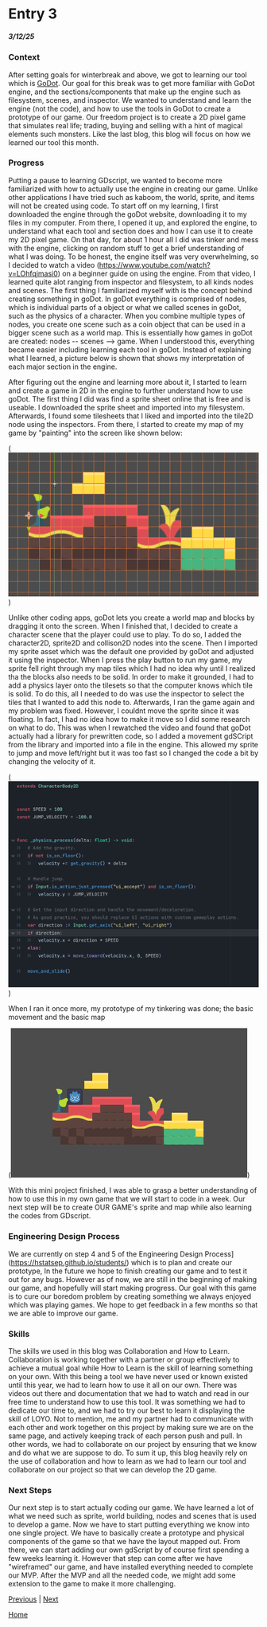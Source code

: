 # Entry 3
##### 3/12/25

### Context

After setting goals for winterbreak and above, we got to learning our tool which is [GoDot](https://godotengine.org/). Our goal for this break was to get more familiar with GoDot engine, and the sections/components that make up the engine such as filesystem, scenes, and inspector. We wanted to understand and learn the engine (not the code), and how to use the tools in GoDot to create a prototype of our game. Our freedom project is to create a 2D pixel game that simulates real life; trading, buying and selling with a hint of magical elements such monsters. Like the last blog, this blog will focus on how we learned our tool this month. 

### Progress

Putting a pause to learning GDscript, we wanted to become more familiarized with how to actually use the engine in creating our game. Unlike other applications I have tried such as kaboom, the world, sprite, and items will not be created using code. To start off on my learning, I first downloaded the engine through the goDot website, downloading it to my files in my computer. From there, I opened it up, and explored the engine, to understand what each tool and section does and how I can use it to create my 2D pixel game. On that day, for about 1 hour all I did was tinker and mess with the engine, clicking on random stuff to get a brief understanding of what I was doing. To be honest, the engine itself was very overwhelming, so I decided to watch a video (https://www.youtube.com/watch?v=LOhfqjmasi0) on a beginner guide on using the engine. From that video, I learned quite alot ranging from inspector and filesystem, to all kinds nodes and scenes. The first thing I familiarized myself with is the concept behind creating something in goDot. In goDot everything is comprised of nodes, which is individual parts of a object or what we called scenes in goDot, such as the physics of a character. When you combine multiple types of nodes, you create one scene such as a coin object that can be used in a bigger scene such as a world map. This is essentially how games in goDot are created: nodes -- scenes --> game. When I understood this, everything became easier including learning each tool in goDot. Instead of explaining what I learned, a picture below is shown that shows my interpretation of each major section in the engine. 


After figuring out the engine and learning more about it, I started to learn and create a game in 2D in the engine to further understand how to use goDot. The first thing I did was find a sprite sheet online that is free and is useable. I downloaded the sprite sheet and imported into my filesystem. Afterwards, I found some tilesheets that I liked and imported into the tile2D node using the inspectors. From there, I started to create my map of my game by "painting" into the screen like shown below:

(![alt text](../GoDotMap2.png))


Unlike other coding apps, goDot lets you create a world map and blocks by dragging it onto the screen. 
When I finished that, I decided to create a character scene that the player could use to play. To do so, I added the character2D, sprite2D and collison2D nodes into the scene. Then I imported my sprite asset which was the default one provided by goDot and adjusted it using the inspector. When I press the play button to run my game, my sprite fell right through my map tiles which I had no idea why until I realized tha the blocks also needs to be solid. In order to make it grounded, I had to add a physics layer onto the tilesets so that the computer knows which tile is solid. To do this, all I needed to do was use the inspector to select the tiles that I wanted to add this node to. Afterwards, I ran the game again and my problem was fixed. However, I couldnt move the sprite since it was floating. In fact, I had no idea how to make it move so I did some research on what to do. This was when I rewatched the video and found that goDot actually had a library for prewritten code, so I added a movement gdSCript from the library and imported into a file in the engine. This allowed my sprite to jump and move left/right but it was too fast so I changed the code a bit by changing the velocity of it. 

(![alt text](../GoDotScript.png))

When I ran it once more, my prototype of my tinkering was done; the basic movement and the basic map

(![alt text](../GoDotMap.png))

With this mini project finished, I was able to grasp a better understanding of how to use this in my own game that we will start to code in a week. Our next step will be to create OUR GAME's sprite and map while also learning the codes from GDscript. 


### Engineering Design Process

We are currently on step 4 and 5 of the Engineering Design Process](https://hstatsep.github.io/students/) which is to plan and create our prototype, In the future we hope to finish creating our game and to test it out for any bugs. However as of now, we are still in the beginning of making our game, and hopefully will start making progress. Our goal with this game is to cure our boredom problem by creating something we always enjoyed which was playing games. We hope to get feedback in a few months so that we are able to improve our game.

### Skills

The skills we used in this blog was Collaboration and How to Learn. Collaboration is working together with a partner or group effectively to achieve a mutual goal while How to Learn is the skill of learning something on your own. With this being a tool we have never used or known existed until this year, we had to learn how to use it all on our own. There was videos out there and documentation that we had to watch and read in our free time to understand how to use this tool. It was something we had to dedicate our time to, and we had to try our best to learn it displaying the skill of LOYO. Not to mention, me and my partner had to communicate with each other and work together on this project by making sure we are on the same page, and actively keeping track of each person push and pull. In other words, we had to collaborate on our project by ensuring that we know and do what we are suppose to do. To sum it up, this blog heavily rely on the use of collaboration and how to learn as we had to learn our tool and collaborate on our project so that we can develop the 2D game. 

### Next Steps

Our next step is to start actually coding our game. We have learned a lot of what we need such as sprite, world building, nodes and scenes that is used to develop a game. Now we have to start putting everything we know into one single project. We have to basically create a prototype and physical components of the game so that we have the layout mapped out. From there, we can start adding our own gdScript by of course first spending a few weeks learning it. However that step can come after we have "wireframed" our game, and have installed everything needed to complete our MVP. After the MVP and all the needed code, we might add some extension to the game to make it more challenging. 


[Previous](entry02.md) | [Next](entry04.md)

[Home](../README.md)

